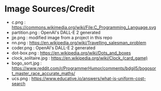 # Image Sources/Credit

- c.png : https://commons.wikimedia.org/wiki/File:C_Programming_Language.svg
- partition.png : OpenAI's DALL-E 2 generated
- jje.png : modified image from a project in this repo
- nn.png : https://en.wikipedia.org/wiki/Travelling_salesman_problem
- coder.png : OpenAI's DALL-E 2 generated
- dot-box.png : https://en.wikipedia.org/wiki/Dots_and_boxes
- clock_solitaire.jpg : https://en.wikipedia.org/wiki/Clock_(card_game)
- bogo_sort.jpg : https://www.reddit.com/r/ProgrammerHumor/comments/bdgil5/bogosort_master_race_accurate_maths/
- ucs.png : https://www.educative.io/answers/what-is-uniform-cost-search

